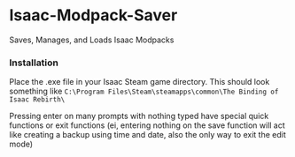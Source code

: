 # Isaac-Modpack-Saver
Saves, Manages, and Loads Isaac Modpacks

### Installation
Place the .exe file in your Isaac Steam game directory.
This should look something like `C:\Program Files\Steam\steamapps\common\The Binding of Isaac Rebirth\`

Pressing enter on many prompts with nothing typed have special quick functions or exit functions
(ei, entering nothing on the save function will act like creating a backup using time and date, also the only way to exit the edit mode)
